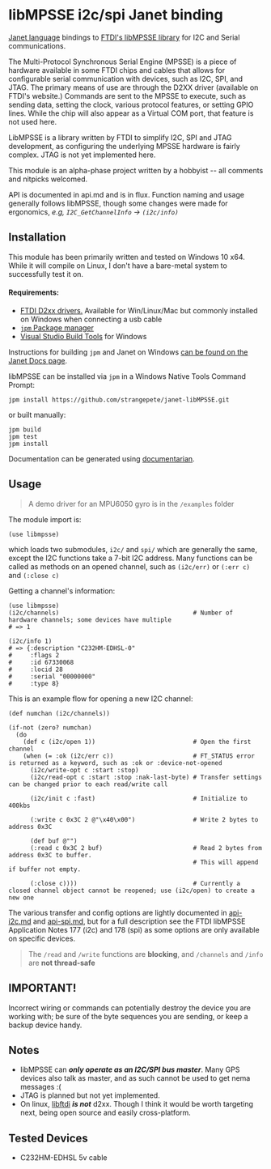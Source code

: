 # libMPSSE i2c/spi Janet binding

[Janet language](https://janet-lang.org) bindings to [FTDI's libMPSSE library](https://ftdichip.com/software-examples/mpsse-projects/) for I2C and Serial communications.

The Multi-Protocol Synchronous Serial Engine (MPSSE) is a piece of hardware available in some FTDI chips and cables that allows for configurable serial communication with devices, such as I2C, SPI, and JTAG. The primary means of use are through the D2XX driver (available on FTDI's website.) Commands are sent to the MPSSE to execute, such as sending data, setting the clock, various protocol features, or setting GPIO lines. While the chip will also appear as a Virtual COM port, that feature is not used here.

LibMPSSE is a library written by FTDI to simplify I2C, SPI and JTAG development, as configuring the underlying MPSSE hardware is fairly complex. JTAG is not yet implemented here.

This module is an alpha-phase project written by a hobbyist -- all comments and nitpicks welcomed.

API is documented in api.md and is in flux. Function naming and usage generally follows libMPSSE, though some changes were made for ergonomics, *e.g, `I2C_GetChannelInfo` -> `(i2c/info)`*

## Installation

This module has been primarily written and tested on Windows 10 x64. While it will compile on Linux, I don't have a bare-metal system to successfully test it on.

####  Requirements:

* [FTDI D2xx drivers.](https://ftdichip.com/drivers/d2xx-drivers/) Available for Win/Linux/Mac but commonly installed on Windows when connecting a usb cable 
* [`jpm` Package manager](https://github.com/janet-lang/jpm)
* [Visual Studio Build Tools](https://visualstudio.microsoft.com/downloads/?q=build%20tools) for Windows

Instructions for building `jpm` and Janet on Windows [can be found on the Janet Docs page](https://janet-lang.org/docs/index.html).

libMPSSE can be installed via `jpm` in a Windows Native Tools Command Prompt:
```
jpm install https://github.com/strangepete/janet-libMPSSE.git
```
or built manually:
```
jpm build
jpm test
jpm install
```


Documentation can be generated using [documentarian](https://github.com/pyrmont/documentarian). 


## Usage

> A demo driver for an MPU6050 gyro is in the `/examples` folder

The module import is:
```janet
(use libmpsse)
```
which loads two submodules, `i2c/` and `spi/` which are generally the same, except the I2C functions take a 7-bit I2C address. Many functions can be called as methods on an opened channel, such as `(i2c/err)` or `(:err c)` and `(:close c)`

Getting a channel's information:
```janet
(use libmpsse)
(i2c/channels)                                     # Number of hardware channels; some devices have multiple
# => 1

(i2c/info 1)
# => {:description "C232HM-EDHSL-0"
#     :flags 2
#     :id 67330068
#     :locid 28
#     :serial "00000000"
#     :type 8}
```

This is an example flow for opening a new I2C channel:
```janet
(def numchan (i2c/channels)) 

(if-not (zero? numchan)
  (do
    (def c (i2c/open 1))                           # Open the first channel
    (when (= :ok (i2c/err c))                      # FT_STATUS error is returned as a keyword, such as :ok or :device-not-opened
      (i2c/write-opt c :start :stop)				
      (i2c/read-opt c :start :stop :nak-last-byte) # Transfer settings can be changed prior to each read/write call
      
      (i2c/init c :fast)                           # Initialize to 400kbs

      (:write c 0x3C 2 @"\x40\x00")                # Write 2 bytes to address 0x3C

      (def buf @"")
      (:read c 0x3C 2 buf)                         # Read 2 bytes from address 0x3C to buffer.
                                                   # This will append if buffer not empty.
  
      (:close c))))                                # Currently a closed channel object cannot be reopened; use (i2c/open) to create a new one
```

The various transfer and config options are lightly documented in [api-i2c.md](api-i2c.md) and [api-spi.md](api-spi.md), but for a full description see the FTDI libMPSSE Application Notes 177 (i2c) and 178 (spi) as some options are only available on specific devices.

> The `/read` and `/write` functions are **blocking**, and `/channels` and `/info` are **not thread-safe**

## IMPORTANT!

Incorrect wiring or commands can potentially destroy the device you are working with; be sure of the byte sequences you are sending, or keep a backup device handy.

## Notes

* libMPSSE can **_only operate as an I2C/SPI bus master_**. Many GPS devices also talk as master, and as such cannot be used to get nema messages :(
* JTAG is planned but not yet implemented.
* On linux, [libftdi](https://www.intra2net.com/en/developer/libftdi/) ***is not*** d2xx. Though I think it would be worth targeting next, being open source and easily cross-platform.

## Tested Devices

* C232HM-EDHSL 5v cable
